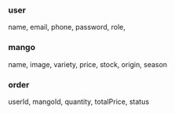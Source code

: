 <!-- mango server -->

### user

name, email, phone, password, role,

### mango

name, image, variety, price, stock, origin, season

### order

userId, mangoId, quantity, totalPrice, status
